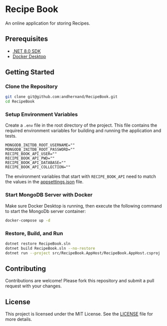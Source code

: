 # Recipe Book

An online application for storing Recipes.

## Prerequisites

- [.NET 8.0 SDK](https://dotnet.microsoft.com/download)
- [Docker Desktop](https://www.docker.com/products/docker-desktop)

## Getting Started

### Clone the Repository

```bash
git clone git@github.com:andhernand/RecipeBook.git
cd RecipeBook
```

### Setup Environment Variables

Create a `.env` file in the root directory of the project. This file contains the required environment variables for building and running the application and tests.

```text
MONGODB_INITDB_ROOT_USERNAME=""
MONGODB_INITDB_ROOT_PASSWORD=""
RECIPE_BOOK_API_USER=""
RECIPE_BOOK_API_PWD=""
RECIPE_BOOK_API_DATABASE=""
RECIPE_BOOK_API_COLLECTION=""
```

The environment variables that start with `RECIPE_BOOK_API` need to match the values in the [appsettings.json](src/RecipeBook.ApiService/appsettings.json) file.

### Start MongoDB Server with Docker

Make sure Docker Desktop is running, then execute the following command to start the MongoDb server container:

```bash
docker-compose up -d
```

### Restore, Build, and Run

```bash
dotnet restore RecipeBook.sln
dotnet build RecipeBook.sln --no-restore
dotnet run --project src/RecipeBook.AppHost/RecipeBook.AppHost.csproj
```

## Contributing

Contributions are welcome! Please fork this repository and submit a pull request with your changes.

## License

This project is licensed under the MIT License. See the [LICENSE](LICENSE) file for more details.
